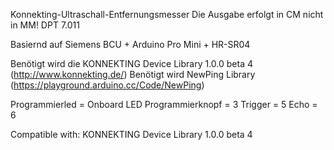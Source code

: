 Konnekting-Ultraschall-Entfernungsmesser
Die Ausgabe erfolgt in CM nicht in MM!
DPT 7.011

Basiernd auf Siemens BCU + Arduino Pro Mini + HR-SR04


Benötigt wird die KONNEKTING Device Library 1.0.0 beta 4 (http://www.konnekting.de/)
Benötigt wird NewPing Library (https://playground.arduino.cc/Code/NewPing)

Programmierled      = Onboard LED
Programmierknopf 	= 3
Trigger				= 5
Echo				= 6

Compatible with: KONNEKTING Device Library 1.0.0 beta 4


